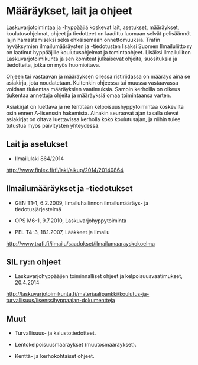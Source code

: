 # Määräykset, lait ja ohjeet

Laskuvarjotoimintaa ja -hyppääjiä koskevat lait, asetukset, määräykset,
koulutusohjelmat, ohjeet ja tiedotteet on laadittu luomaan selvät
pelisäännöt lajin harrastamiseksi sekä ehkäisemään onnettomuuksia.
Trafin hyväksymien ilmailumääräysten ja -tiedotusten lisäksi Suomen
Ilmailuliitto ry on laatinut hyppääjille koulutusohjelmat ja
tomintaohjeet. Lisäksi Ilmailuliiton Laskuvarjotoimikunta ja sen
komiteat julkaisevat ohjeita, suosituksia ja tiedotteita, jotka on myös
huomioitava.

Ohjeen tai vastaavan ja määräyksen ollessa ristiriidassa on määräys aina
se asiakirja, jota noudatetaan. Kuitenkin ohjeessa tai muussa
vastaavassa voidaan tiukentaa määräyksien vaatimuksia. Samoin kerhoilla
on oikeus tiukentaa annettuja ohjeita ja määräyksiä omaa toimintaansa
varten.

Asiakirjat on luettava ja ne tentitään kelpoisuushyppytoimintaa
koskevilta osin ennen A-lisenssin hakemista. Ainakin seuraavat ajan
tasalla olevat asiakirjat on oltava luettavissa kerholla koko
koulutusajan, ja niihin tulee tutustua myös päivitysten yhteydessä.

## Lait ja asetukset  


-   Ilmailulaki 864/2014

<http://www.finlex.fi/fi/laki/alkup/2014/20140864>

## Ilmailumääräykset ja -tiedotukset  


-   GEN T1-1, 6.2.2009, Ilmailuhallinnon ilmailumääräys- ja
    tiedotusjärjestelmä

-   OPS M6-1, 9.7.2010, Laskuvarjohyppytoiminta

-   PEL T4-3, 18.1.2007, Lääkkeet ja ilmailu

<http://www.trafi.fi/ilmailu/saadokset/ilmailumaarayskokoelma>

## SIL ry:n ohjeet  


-   Laskuvarjohyppääjien toiminnalliset ohjeet ja kelpoisuusvaatimukset,
    20.4.2014

<http://laskuvarjotoimikunta.fi/materiaalipankki/koulutus-ja-turvallisuus/lisenssihyppaajan-dokumentteja>

## Muut  


-   Turvallisuus- ja kalustotiedotteet.

-   Lentokelpoisuusmääräykset (muutosmääräykset).

-   Kenttä- ja kerhokohtaiset ohjeet.
